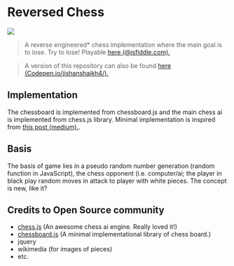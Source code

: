 # Reversed Chess
![](https://travis-ci.org/Jishanshaikh4/reversed-chess.svg?branch=master)
> A reverse engineered* chess implementation where the main goal is to lose. Try to lose! Playable [here (@jsfiddle.com).](https://jsfiddle.net/qLejxauc/3/)

> A version of this repository can also be found [here (Codepen.io/jishanshaikh4/).](https://codepen.io/jishanshaikh4/pen/zLQLQR)

## Implementation
The chessboard is implemented from chessboard.js and the main chess ai is implemented from chess.js library. Minimal implementation is inspired from [this post (medium).](https://medium.freecodecamp.org/simple-chess-ai-step-by-step-1d55a9266977).

## Basis
The basis of game lies in a pseudo random number generation (random function in JavaScript), the chess opponent (i.e. computer/ai; the player in black play random moves in attack to player with white pieces. The concept is new, like it?

## Credits to Open Source community
- [chess.js](https://github.com/jhlywa/chess.js) (An awesome chess ai engine. Really loved it!)
- [chessboard.js](https://www.chessboardjs.com/) (A minimal implementational library of chess board.)
- jquery
- wikimedia (for images of pieces)
- etc.

